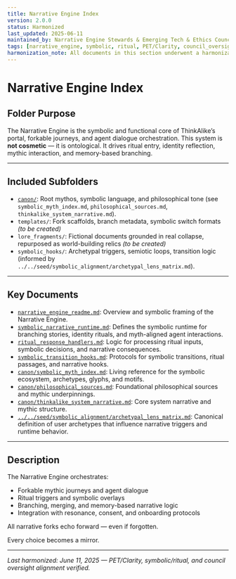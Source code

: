 ```yaml
---
title: Narrative Engine Index
version: 2.0.0
status: Harmonized
last_updated: 2025-06-11
maintained_by: Narrative Engine Stewards & Emerging Tech & Ethics Council
tags: [narrative_engine, symbolic, ritual, PET/Clarity, council_oversight]
harmonization_note: All documents in this section underwent a harmonization pass in Q2 2025, aligning with PET/Clarity, Ritual over Interface, symbolic depth, and the Alchemical Interface Initiative. Council oversight and crosslinks verified.
---
```

# Narrative Engine Index

## Folder Purpose

The Narrative Engine is the symbolic and functional core of ThinkAlike’s portal, forkable journeys, and agent dialogue orchestration. This system is **not cosmetic** — it is ontological. It drives ritual entry, identity reflection, mythic interaction, and memory-based branching.

---

## Included Subfolders

- [`canon/`](./canon/): Root mythos, symbolic language, and philosophical tone (see `symbolic_myth_index.md`, `philosophical_sources.md`, `thinkalike_system_narrative.md`).
- `templates/`: Fork scaffolds, branch metadata, symbolic switch formats *(to be created)*
- `lore_fragments/`: Fictional documents grounded in real collapse, repurposed as world-building relics *(to be created)*
- `symbolic_hooks/`: Archetypal triggers, semiotic loops, transition logic (informed by `../../seed/symbolic_alignment/archetypal_lens_matrix.md`).

---

## Key Documents

- [`narrative_engine_readme.md`](./narrative_engine_readme.md): Overview and symbolic framing of the Narrative Engine.
- [`symbolic_narrative_runtime.md`](./symbolic_narrative_runtime.md): Defines the symbolic runtime for branching stories, identity rituals, and myth-aligned agent interactions.
- [`ritual_response_handlers.md`](./ritual_response_handlers.md): Logic for processing ritual inputs, symbolic decisions, and narrative consequences.
- [`symbolic_transition_hooks.md`](./symbolic_transition_hooks.md): Protocols for symbolic transitions, ritual passages, and narrative hooks.
- [`canon/symbolic_myth_index.md`](./canon/symbolic_myth_index.md): Living reference for the symbolic ecosystem, archetypes, glyphs, and motifs.
- [`canon/philosophical_sources.md`](./canon/philosophical_sources.md): Foundational philosophical sources and mythic underpinnings.
- [`canon/thinkalike_system_narrative.md`](./canon/thinkalike_system_narrative.md): Core system narrative and mythic structure.
- [`../../seed/symbolic_alignment/archetypal_lens_matrix.md`](../../seed/symbolic_alignment/archetypal_lens_matrix.md): Canonical definition of user archetypes that influence narrative triggers and runtime behavior.

---

## Description

The Narrative Engine orchestrates:

- Forkable mythic journeys and agent dialogue
- Ritual triggers and symbolic overlays
- Branching, merging, and memory-based narrative logic
- Integration with resonance, consent, and onboarding protocols

All narrative forks echo forward — even if forgotten.

Every choice becomes a mirror.

---

*Last harmonized: June 11, 2025 — PET/Clarity, symbolic/ritual, and council oversight alignment verified.*
